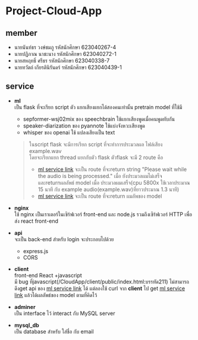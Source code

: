 # Project-Cloud-App 
## member
* นายนันท์ธร วงษ์ชมภู รหัสนักศึกษา 623040267-4
* นายปฏิภาณ นาชะนาง รหัสนักศึกษา 623040272-1
* นายสหฤทธิ์ ศรีธร รหัสนักศึกษา 623040338-7 
* นายทวัตถ์ เกียรตินิรันดร์ รหัสนักศึกษา 623040439-1 
## service
* **ml** <br> เป็น flask ที่จะเรียก script  ตัว แยกเสียงแยกได้สองคนเท่านั้น pretrain model ที่ใช้มี
    * sepformer-wsj02mix ของ speechbrain ใช้แยกเสียงพูดเมื่อคนพูดทับกัน
    * speaker-diarization  ของ pyannote ใช้แบ่งจังหวะเสียงพูด
    * whisper  ของ openai ใช้ แปลงเสียงเป็น text 
    > ในscript flask จะมีการเรียก script ที่จะทำการประมวลผล ไฟล์เสียง example.wav
    > <br>โดยจะเรียกแยก thread แยกกับตัว flask ตัวflask จะมี 2 route คือ 
    > * [ml service link](ml:5000/) จะเป็น route ที่จะreturn string "Please wait while the audio is being processed." เมื่อ ยังประมวลผมไม่เสร็จ และreturnผลลัพธ์ model เมื่อ ประมวลผมเสร็จ(cpu 5800x ใช้เวลาประมาณ 15 นาที กับ example audio(example.wav)ที่ยาวประมาณ 1.3 นาที)
    > * [ml service link](ml:5000/example) จะเป็น route ที่จะreturn ผมลัพของ model

* **nginx** 
<br>ใช้ nginx เป็นเราเตอร์ในเซิร์ฟเวอร์ front-end และ node.js รวมถึงเซิร์ฟเวอร์ HTTP เพื่อส่ง react front-end 
* **api**
<br> จะเป็น back-end สำหรับ login จะประกอบไปด้วย  
    * express.js
    * CORS
* **client**
<br> front-end React +javascript
<br> มี bug ที่javascript(/CloudApp/client/public/index.html:บรรทัด211) ไม่สามารถดึงget api ของ [ml service link](ml:5000/example) ได้ แต่ลองใช้ curl จาก **client** ไป get [ml service link](ml:5000/example) แล้วได้ผลลัพธ์ของ model ตามที่คิดไว้

* **adminer**
<br> เป็น interface ไว้ interact กับ MySQL server
    

* **mysql_db**
<br> เป็น database สำหรับ ใส่ชื่อ กับ email 